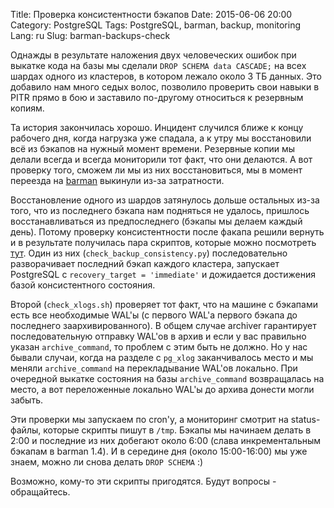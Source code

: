 Title: Проверка консистентности бэкапов
Date: 2015-06-06 20:00
Category: PostgreSQL
Tags: PostgreSQL, barman, backup, monitoring
Lang: ru
Slug: barman-backups-check

Однажды в результате наложения двух человеческих ошибок при выкатке кода
на базы мы сделали `DROP SCHEMA data CASCADE;` на всех шардах одного из
кластеров, в котором лежало около 3 ТБ данных. Это добавило нам много седых
волос, позволило проверить свои навыки в PITR прямо в бою и заставило
по-другому относиться к резервным копиям.

Та история закончилась хорошо. Инцидент случился ближе к концу рабочего дня,
когда нагрузка уже спадала, а к утру мы восстановили всё из бэкапов на нужный
момент времени. Резервные копии мы делали всегда и всегда мониторили тот факт,
что они делаются. А вот проверку того, сможем ли мы из них восстановиться, мы
в момент переезда на [barman](http://www.pgbarman.org) выкинули из-за
затратности.

Восстановление одного из шардов затянулось дольше остальных из-за того, что из
последнего бэкапа нам подняться не удалось, пришлось восстанавливаться из
предпоследнего (бэкапы мы делаем каждый день). Потому проверку консистентности
после факапа решили вернуть и в результате получилась пара скриптов, которые
можно посмотреть
[тут](https://github.com/man-brain/misc/tree/master/backups_checking). Один из
них (`check_backup_consistency.py`) последовательно разворачивает последний
бэкап каждого кластера, запускает PostgreSQL с `recovery_target = 'immediate'`
и дожидается достижения базой консистентного состояния.

Второй (`check_xlogs.sh`) проверяет тот
факт, что на машине с бэкапами есть все необходимые WAL'ы (с первого WAL'а
первого бэкапа до последнего заархивированного). В общем случае archiver
гарантирует последовательную отправку WAL'ов в архив и если у вас правильно
указан `archive_command`, то проблем с этим быть не должно. Но у нас
бывали случаи, когда на разделе с `pg_xlog` заканчивалось место и мы меняли
`archive_command` на перекладывание WAL'ов локально. При очередной выкатке
состояния на базы `archive_command` возвращалась на место, а вот переложенные
локально WAL'ы до архива донести могли забыть.

Эти проверки мы запускаем по cron'у, а мониторинг смотрит на status-файлы,
которые скрипты пишут в `/tmp`. Бэкапы мы начинаем делать в 2:00 и последние
из них добегают около 6:00 (слава инкрементальным бэкапам в barman 1.4). И в
середине дня (около 15:00-16:00) мы уже знаем, можно ли снова делать `DROP
SCHEMA` :)

Возможно, кому-то эти скрипты пригодятся. Будут вопросы - обращайтесь.
